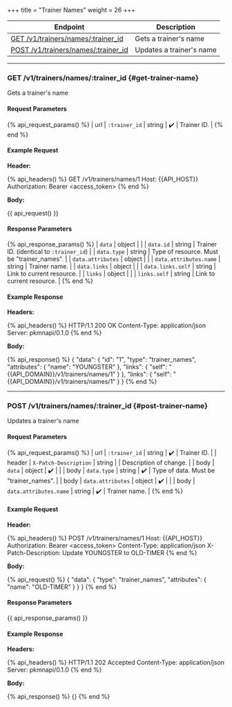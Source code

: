 +++
title = "Trainer Names"
weight = 26
+++

| Endpoint                                                  | Description              |
|-----------------------------------------------------------|--------------------------|
| [GET /v1/trainers/names/:trainer_id](#get-trainer-name)   | Gets a trainer's name    |
| [POST /v1/trainers/names/:trainer_id](#post-trainer-name) | Updates a trainer's name |

---

### GET /v1/trainers/names/:trainer_id {#get-trainer-name}

Gets a trainer's name

#### Request Parameters

{% api_request_params() %}
| url | `:trainer_id` | string | ✔️ | Trainer ID. |
{% end %}

#### Example Request

**Header:**

{% api_headers() %}
GET /v1/trainers/names/1
Host: {{API_HOST}}
Authorization: Bearer <access_token>
{% end %}

**Body:**

{{ api_request() }}

#### Response Parameters

{% api_response_params() %}
| `data`                 | object |                                            |
| `data.id`              | string | Trainer ID. (identical to `:trainer_id`)   |
| `data.type`            | string | Type of resource. Must be "trainer_names". |
| `data.attributes`      | object |                                            |
| `data.attributes.name` | string | Trainer name.                              |
| `data.links`           | object |                                            |
| `data.links.self`      | string | Link to current resource.                  |
| `links`                | object |                                            |
| `links.self`           | string | Link to current resource.                  |
{% end %}

#### Example Response

**Headers:**

{% api_headers() %}
HTTP/1.1 200 OK
Content-Type: application/json
Server: pkmnapi/0.1.0
{% end %}

**Body:**

{% api_response() %}
{
    "data": {
        "id": "1",
        "type": "trainer_names",
        "attributes": {
            "name": "YOUNGSTER"
        },
        "links": {
            "self": "{{API_DOMAIN}}/v1/trainers/names/1"
        }
    },
    "links": {
        "self": "{{API_DOMAIN}}/v1/trainers/names/1"
    }
}
{% end %}

---

### POST /v1/trainers/names/:trainer_id {#post-trainer-name}

Updates a trainer's name

#### Request Parameters

{% api_request_params() %}
| url    | `:trainer_id`          | string | ✔️ | Trainer ID.                            |
| header | `X-Patch-Description`  | string |   | Description of change.                 |
| body   | `data`                 | object | ✔️ |                                        |
| body   | `data.type`            | string | ✔️ | Type of data. Must be "trainer_names". |
| body   | `data.attributes`      | object | ✔️ |                                        |
| body   | `data.attributes.name` | string | ✔️ | Trainer name.                          |
{% end %}

#### Example Request

**Header:**

{% api_headers() %}
POST /v1/trainers/names/1
Host: {{API_HOST}}
Authorization: Bearer <access_token>
Content-Type: application/json
X-Patch-Description: Update YOUNGSTER to OLD-TIMER
{% end %}

**Body:**

{% api_request() %}
{
    "data": {
        "type": "trainer_names",
        "attributes": {
            "name": "OLD-TIMER"
        }
    }
}
{% end %}

#### Response Parameters

{{ api_response_params() }}

#### Example Response

**Headers:**

{% api_headers() %}
HTTP/1.1 202 Accepted
Content-Type: application/json
Server: pkmnapi/0.1.0
{% end %}

**Body:**

{% api_response() %}
{}
{% end %}
